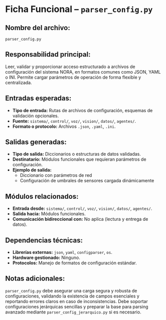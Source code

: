 # Ficha Funcional – `parser_config.py`

## Nombre del archivo:
`parser_config.py`

## Responsabilidad principal:
Leer, validar y proporcionar acceso estructurado a archivos de configuración del sistema NORA, en formatos comunes como JSON, YAML o INI. Permite cargar parámetros de operación de forma flexible y centralizada.

## Entradas esperadas:
- **Tipo de entrada:** Rutas de archivos de configuración, esquemas de validación opcionales.
- **Fuente:** `sistema/`, `control/`, `voz/`, `vision/`, `datos/`, `agentes/`.
- **Formato o protocolo:** Archivos `.json`, `.yaml`, `.ini`.

## Salidas generadas:
- **Tipo de salida:** Diccionarios o estructuras de datos validadas.
- **Destinatario:** Módulos funcionales que requieran parámetros de configuración.
- **Ejemplo de salida:**
  - Diccionario con parámetros de red
  - Configuración de umbrales de sensores cargada dinámicamente

## Módulos relacionados:
- **Entrada desde:** `sistema/`, `control/`, `voz/`, `vision/`, `datos/`, `agentes/`.
- **Salida hacia:** Módulos funcionales.
- **Comunicación bidireccional con:** No aplica (lectura y entrega de datos).

## Dependencias técnicas:
- **Librerías externas:** `json`, `yaml`, `configparser`, `os`.
- **Hardware gestionado:** Ninguno.
- **Protocolos:** Manejo de formatos de configuración estándar.

## Notas adicionales:
`parser_config.py` debe asegurar una carga segura y robusta de configuraciones, validando la existencia de campos esenciales y reportando errores claros en caso de inconsistencias. Debe soportar configuraciones jerárquicas sencillas y preparar la base para parsing avanzado mediante `parser_config_jerarquico.py` si es necesario.